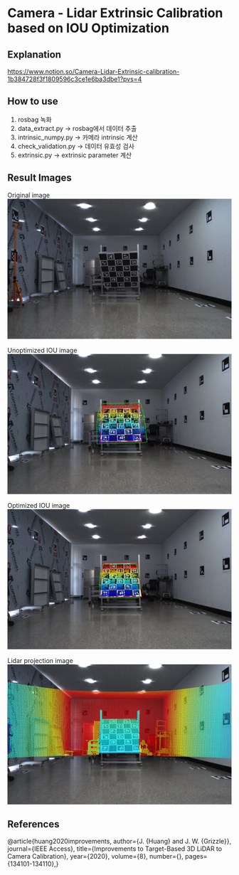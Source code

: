 # Camera - Lidar Extrinsic Calibration based on IOU Optimization

## Explanation
https://www.notion.so/Camera-Lidar-Extrinsic-calibration-1b384728f3f1809596c3ce1e6ba3dbe1?pvs=4

## How to use

1. rosbag 녹화 
2. data_extract.py → rosbag에서 데이터 추출
3. intrinsic_numpy.py → 카메라 intrinsic 계산
4. check_validation.py → 데이터 유효성 검사
5. extrinsic.py → extrinsic parameter 계산


## Result Images

Original image
![Original image](docs/1.jpg)

Unoptimized IOU image
![Unoptimized IOU image](docs/2.jpg)

Optimized IOU image
![Optimized IOU image](docs/3.jpg)

Lidar projection image
![Lidar projection image](docs/4.jpg)


## References

@article{huang2020improvements,
  author={J. {Huang} and J. W. {Grizzle}},
  journal={IEEE Access}, 
  title={Improvements to Target-Based 3D LiDAR to Camera Calibration}, 
  year={2020},
  volume={8},
  number={},
  pages={134101-134110},}